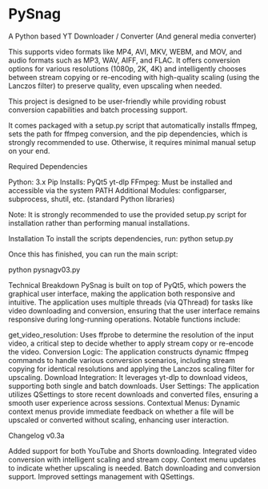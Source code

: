 # PySnag
 A Python based YT Downloader / Converter (And general media converter)

This supports video formats like MP4, AVI, MKV, WEBM, and MOV, and audio formats such as MP3, WAV, AIFF, and FLAC. It offers conversion options for various resolutions (1080p, 2K, 4K) and intelligently chooses between stream copying or re-encoding with high-quality scaling (using the Lanczos filter) to preserve quality, even upscaling when needed.

This project is designed to be user-friendly while providing robust conversion capabilities and batch processing support.

It comes packaged with a setup.py script that automatically installs ffmpeg, sets the path for ffmpeg conversion, and the pip dependencies, which is strongly recommended to use. Otherwise, it requires minimal manual setup on your end.

Required Dependencies

Python: 3.x
Pip Installs:
PyQt5
yt-dlp
FFmpeg: Must be installed and accessible via the system PATH
Additional Modules: configparser, subprocess, shutil, etc. (standard Python libraries)

Note: It is strongly recommended to use the provided setup.py script for installation rather than performing manual installations.


Installation
To install the scripts dependencies, run:
python setup.py

Once this has finished, you can run the main script:

python pysnagv03.py



Technical Breakdown
PySnag is built on top of PyQt5, which powers the graphical user interface, making the application both responsive and intuitive. The application uses multiple threads (via QThread) for tasks like video downloading and conversion, ensuring that the user interface remains responsive during long-running operations. Notable functions include:

get_video_resolution: Uses ffprobe to determine the resolution of the input video, a critical step to decide whether to apply stream copy or re-encode the video.
Conversion Logic: The application constructs dynamic ffmpeg commands to handle various conversion scenarios, including stream copying for identical resolutions and applying the Lanczos scaling filter for upscaling.
Download Integration: It leverages yt-dlp to download videos, supporting both single and batch downloads.
User Settings: The application utilizes QSettings to store recent downloads and converted files, ensuring a smooth user experience across sessions.
Contextual Menus: Dynamic context menus provide immediate feedback on whether a file will be upscaled or converted without scaling, enhancing user interaction.


Changelog
v0.3a

Added support for both YouTube and Shorts downloading.
Integrated video conversion with intelligent scaling and stream copy.
Context menu updates to indicate whether upscaling is needed.
Batch downloading and conversion support.
Improved settings management with QSettings.